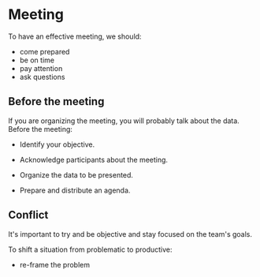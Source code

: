 # Meeting

To have an effective meeting, we should:

- come prepared
- be on time
- pay attention
- ask questions

## Before the meeting

If you are organizing the meeting, you will probably talk about the data. Before the meeting:

- Identify your objective.

- Acknowledge participants about the meeting.

- Organize the data to be presented.

- Prepare and distribute an agenda.

## Conflict

It's important to try and be objective and stay focused on the team's goals.


To shift a situation from problematic to productive:

- re-frame the problem